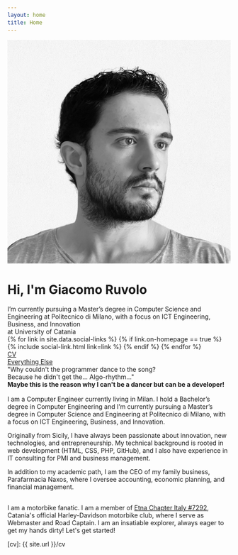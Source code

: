 ```yaml
---
layout: home
title: Home
---
```


<div id="intro-wrapper" class="l-text">
	<div id="intro-title-wrapper">
		<div id="intro-image-wrapper">
			<img id="intro-image" src="/images/portrait.jpg"></div>
		<div id="intro-title-text-wrapper">
			<h1 id="intro-title">Hi, I'm Giacomo Ruvolo</h1>
			<div id="intro-subtitle">I’m currently pursuing a Master’s degree in Computer Science and Engineering at Politecnico di Milano, with a focus on ICT Engineering, Business, and Innovation</div>
			<div id="intro-subtitle">at University of Catania</div>
			<div id="intro-title-socials">
				{% for link in site.data.social-links %}
					{% if link.on-homepage == true %}
						{% include social-link.html link=link %}
					{% endif %}
				{% endfor %}
			</div>
		</div>
	</div>
	<!-- <hr class="l-middle home-hr"> -->
	<div id="everything-else" class="l-middle">
		<a href="/cv.pdf"><div><i class="fa fa-portrait icon icon-right-space"></i>CV</div></a>
		<!-- <a href="{{ site.url }}/projects"><div><i class="fa fa-shapes icon icon-right-space"></i>Projects</div></a>-->
		<a href="https://www.google.com/search?q=Do+a+barrel+roll"><div><i class="fa fa-list-ul icon icon-right-space"></i>Everything Else</div></a>
	</div>
	<div>
		"Why couldn't the programmer dance to the song?<br>
		Because he didn't get the... Algo-rhythm..."<br>
		<strong>Maybe this is the reason why I can't be a dancer but can be a developer!</strong>
	</div>
	<div style="height: 1rem"></div>
	<div>I am a Computer Engineer currently living in Milan. I hold a Bachelor’s degree in Computer Engineering and I’m currently pursuing a Master’s degree in Computer Science and Engineering at Politecnico di Milano, with a focus on ICT Engineering, Business, and Innovation.

Originally from Sicily, I have always been passionate about innovation, new technologies, and entrepreneurship. My technical background is rooted in web development (HTML, CSS, PHP, GitHub), and I also have experience in IT consulting for PMI and business management.

In addition to my academic path, I am the CEO of my family business, Parafarmacia Naxos, where I oversee accounting, economic planning, and financial management.</div>
	<div style="height: 1rem"></div>
	<div>
		I am a motorbike fanatic. I am a member of <a href="https://www.etnachapter.it/"> Etna Chapter Italy #7292</a>, Catania's official Harley-Davidson motorbike club, where I serve as Webmaster and Road Captain.
		I am an insatiable explorer, always eager to get my hands dirty! Let's get started!
	</div>
</div>

<!-- 
<hr class="l-middle home-hr">


<h2 class="feature-title">Featured <a href="/cv/#publications">Research Publications</a></h2>

<p class="feature-text">
	Latest research for fans of human-computer interaction, data visualization, and machine learning.
</p>

<div class="cover-wrapper cover-wrapper-3-col l-page">
	{% comment %}
	{% assign sortedPublications = site.categories.papers | sort: 'feature-order' %}
	{% for feature in sortedPublications %}
		{% if feature.featured == true %}
			{% include feature.html feature=feature %}
		{% endif %}
	{% endfor %}
	{% endcomment %}
</div>


<br>
<h2 class="feature-title">Featured <a href="/dissertation">Dissertation Publications</a></h2>

<p class="feature-text">
	My dissertation contributed interactive interfaces to enable machine learning interpretability at scale and for everyone.
</p>

<div class="cover-wrapper cover-wrapper-1-col l-text">
	{% comment %}	
	{% include dissertation/document.html details=false location=home %}
	{% endcomment %}
</div>

<div class="cover-wrapper cover-wrapper-3-col l-page">
	{% comment %}
	{% assign sortedPublications = site.categories.papers | sort: 'feature-order' %}
	{% for feature in sortedPublications %}
		{% if feature.dissertation == true %}
			{% include feature.html feature=feature %}
		{% endif %}
	{% endfor %}
	{% endcomment %}
</div>

<br>
<h2 class="feature-title">Apple <a href="https://developer.apple.com/design/human-interface-guidelines/">Chart Design Guidelines</a></h2>

<p class="feature-text">
	Guidance and best practices to help designers and developers create the best charts for Apple platforms.
</p>

<div class="cover-wrapper cover-wrapper-2-col l-middle">
	{% comment %}
	{% for feature in site.data.designs %}
		{% if feature.featured == true %}
			{% include feature.html feature=feature %}
		{% endif %}
	{% endfor %}
	{% endcomment %}
</div>

<br>
<h2 class="feature-title">Featured <a href="/cv/#interactive-articles">Interactive Articles</a></h2>

<p class="feature-text">
	Enhanced reading experiences that demonstrate what's possible when dynamic media are effectively combined.
 
</p>

<div class="cover-wrapper cover-wrapper-3-col l-page">
	{% comment %}
	{% assign sortedArticles = site.data.articles | where: "featured", true %}
	{% assign ia = site.categories.papers | where:"permalink", "papers/interactive-articles" %}

	{% assign feature = sortedArticles[1] %}
	{% include feature.html feature=feature %}

	{% assign feature = sortedArticles[0] %}
	{% include feature.html feature=feature %}

	{% assign feature = ia[0] %}
	{% include feature.html feature=feature %}
	{% endcomment %}
</div>

<br>
<h2 class="feature-title"><a href="https://parametric.press/about">Parametric Press</a></h2>

<p class="feature-text">
	A born-digital, experimental magazine dedicated to showcasing the expository power of the web.
</p>

<div class="cover-wrapper cover-wrapper-2-col l-middle">
	{% comment %}
	{% assign parametric = site.data.articles | where: "parametric-issue", true %}
	{% for feature in parametric %}
		{% include feature.html feature=feature %}
	{% endfor %}
	{% endcomment %}
</div>

-->


[cv]: {{ site.url }}/cv
